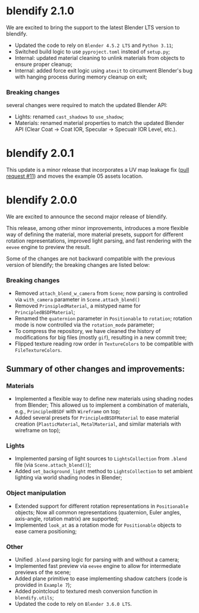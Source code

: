 # blendify 2.1.0
We are excited to bring the support to the latest Blender LTS version to blendify.

- Updated the code to rely on `Blender 4.5.2 LTS` and `Python 3.11`;
- Switched build logic to use `pyproject.toml` instead of `setup.py`;
- Internal: updated material cleaning to unlink materials from objects to ensure proper cleanup;
- Internal: added force exit logic using `atexit` to circumvent Blender's bug with hanging process during memory cleanup on exit;

### Breaking changes
several changes were required to match the updated Blender API:
- Lights: renamed `cast_shadows` to `use_shadow`;
- Materials: renamed material properties to match the updated Blender API (Clear Coat -> Coat IOR, Specular -> Specualr IOR Level, etc.).


# blendify 2.0.1
This update is a minor release that incorporates a UV map leakage fix ([pull request #11](https://github.com/ptrvilya/blendify/pull/11)) and moves the example 05 assets location.

# blendify 2.0.0
We are excited to announce the second major release of blendify.

This release, among other minor improvements, introduces a more flexible way of defining the material, more material presets, support for different rotation representations, improved light parsing, and fast rendering with the `eevee` engine to preview the result.

Some of the changes are not backward compatible with the previous version of blendify; the breaking changes are listed below:

### Breaking changes
- Removed `attach_blend_w_camera` from `Scene`;
now parsing is controlled via `with_camera` parameter in `Scene.attach_blend()`
- Removed `PrinsipledMaterial`, a mistyped name for `PrincipledBSDFMaterial`;
- Renamed the `quaternion` parameter in `Positionable` to `rotation`;
rotation mode is now controlled via the `rotation_mode` parameter;
- To compress the repository, we have cleaned the history of modifications for big files (mostly `gif`), resulting in a new commit tree;
- Flipped texture reading row order in `TextureColors` to be compatible with `FileTextureColors`.

## Summary of other changes and improvements:

### Materials
- Implemented a flexible way to define new materials using shading nodes from Blender;
This allowed us to implement a combination of materials, e.g., `PrincipledBSDF` with `Wireframe` on top;
- Added several presets for `PrincipledBSDFMaterial` to ease material creation (`PlasticMaterial`, `MetalMaterial`, and similar materials with wireframe on top);

### Lights
- Implemented parsing of light sources to `LightsCollection` from `.blend` file (via `Scene.attach_blend()`);
- Added `set_background_light` method to `LightsCollection` to set ambient lighting via world shading nodes in Blender;

### Object manipulation
- Extended support for different rotation representations in `Positionable` objects;
Now all common representations (quaternion, Euler angles, axis-angle, rotation matrix) are supported;
- Implemented `look_at` as a rotation mode for `Positionable` objects to ease camera positioning;

### Other
- Unified `.blend` parsing logic for parsing with and without a camera;
- Implemented fast preview via `eevee` engine to allow for intermediate previews of the scene;
- Added plane primitive to ease implementing shadow catchers (code is provided in `Example 7`);
- Added pointcloud to textured mesh conversion function in `blendify.utils`;
- Updated the code to rely on `Blender 3.6.0 LTS`.